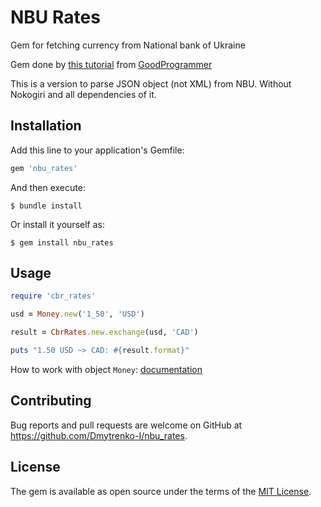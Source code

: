 # NBU Rates

Gem for fetching currency from National bank of Ukraine

Gem done by [this tutorial](https://www.youtube.com/watch?v=rTRzXBWGmvI) from [GoodProgrammer](https://www.youtube.com/channel/UCDPdTky4sQtQEwOLAe5v-NA)

This is a version to parse JSON object (not XML) from NBU. Without Nokogiri and all dependencies of it.

## Installation

Add this line to your application's Gemfile:

```rb
gem 'nbu_rates'
```

And then execute:

    $ bundle install

Or install it yourself as:

    $ gem install nbu_rates

## Usage

``` rb
require 'cbr_rates'

usd = Money.new('1_50', 'USD')

result = CbrRates.new.exchange(usd, 'CAD')

puts "1.50 USD ~> CAD: #{result.format}"
```

How to work with object `Money`: [documentation](https://github.com/RubyMoney/money)

## Contributing

Bug reports and pull requests are welcome on GitHub at https://github.com/Dmytrenko-I/nbu_rates.

## License

The gem is available as open source under the terms of the [MIT License](https://opensource.org/licenses/MIT).
